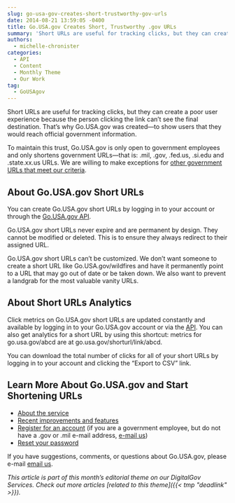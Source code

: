 ```yaml
---
slug: go-usa-gov-creates-short-trustworthy-gov-urls
date: 2014-08-21 13:59:05 -0400
title: Go.USA.gov Creates Short, Trustworthy .gov URLs
summary: 'Short URLs are useful for tracking clicks, but they can create a poor user experience because the person clicking the link can’t see the final destination. That’s why Go.USA.gov was created&mdash;to show users that they would reach official government information. To maintain this trust, Go.USA.gov is only open to government employees and only shortens government'
authors:
  - michelle-chronister
categories:
  - API
  - Content
  - Monthly Theme
  - Our Work
tag:
  - GoUSAgov
---
```


Short URLs are useful for tracking clicks, but they can create a poor user experience because the person clicking the link can’t see the final destination. That’s why Go.USA.gov was created—to show users that they would reach official government information.

To maintain this trust, Go.USA.gov is only open to government employees and only shortens government URLs—that is: .mil, .gov, .fed.us, .si.edu and .state.xx.us URLs. We are willing to make exceptions for [other government URLs that meet our criteria](http://go.usa.gov/about#exceptions).

## About Go.USA.gov Short URLs

You can create Go.USA.gov short URLs by logging in to your account or through the [Go.USA.gov API](http://go.usa.gov/api#shorten).

Go.USA.gov short URLs never expire and are permanent by design. They cannot be modified or deleted. This is to ensure they always redirect to their assigned URL.

Go.USA.gov short URLs can’t be customized. We don’t want someone to create a short URL like Go.USA.gov/wildfires and have it permanently point to a URL that may go out of date or be taken down. We also want to prevent a landgrab for the most valuable vanity URLs.

## About Short URLs Analytics

Click metrics on Go.USA.gov short URLs are updated constantly and available by logging in to your Go.USA.gov account or via the [API](http://go.usa.gov/api#clicks). You can also get analytics for a short URL by using this shortcut: metrics for go.usa.gov/abcd are at go.usa.gov/shorturl/link/abcd.

You can download the total number of clicks for all of your short URLs by logging in to your account and clicking the “Export to CSV” link.

## Learn More About Go.USA.gov and Start Shortening URLs

  * [About the service](https://go.usa.gov/about)
  * [Recent improvements and features](http://go.usa.gov/blog)
  * [Register for an account](https://go.usa.gov/user/register) (if you are a government employee, but do not have a .gov or .mil e-mail address, [e-mail us](mailto:go.usa.gov@gsa.gov))
  * [Reset your password](https://go.usa.gov/user/password)

If you have suggestions, comments, or questions about Go.USA.gov, please e-mail [email us](mailto:go.usa.gov@gsa.gov).

_This article is part of this month&#8217;s editorial theme on our DigitalGov Services. Check out more articles [related to this theme]({{< tmp "deadlink" >}})._
